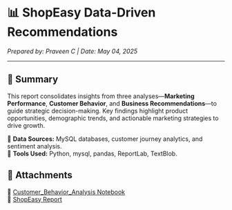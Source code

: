 # 📊 ShopEasy Data-Driven Recommendations  
*Prepared by: Praveen C | Date: May 04, 2025*  

---

## **📌 Summary**  
This report consolidates insights from three analyses—**Marketing Performance**, **Customer Behavior**, and **Business Recommendations**—to guide strategic decision-making. Key findings highlight product opportunities, demographic trends, and actionable marketing strategies to drive growth.  

🚀 **Data Sources:** MySQL databases, customer journey analytics, and sentiment analysis.  
🔧 **Tools Used:** Python, mysql, pandas, ReportLab, TextBlob. 


## 📎 Attachments  
📂 [Customer_Behavior_Analysis Notebook](./NoteBooks/Customer_Behavior_Analysis.ipynb)  
📂 [ShopEasy Report](./Results/ShopEasy_Complete_Report_Final.pdf)





